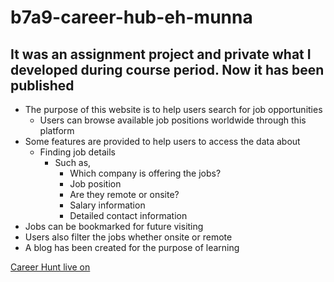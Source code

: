 ﻿# b7a9-career-hub-eh-munna

## It was an assignment project and private what I developed during course period. Now it has been published

- The purpose of this website is to help users search for job opportunities
  - Users can browse available job positions worldwide through this platform
- Some features are provided to help users to access the data about
  - Finding job details
    - Such as,
      - Which company is offering the jobs?
      - Job position
      - Are they remote or onsite?
      - Salary information
      - Detailed contact information
- Jobs can be bookmarked for future visiting
- Users also filter the jobs whether onsite or remote
- A blog has been created for the purpose of learning

[Career Hunt live on](https://careerhunt.netlify.app/)
